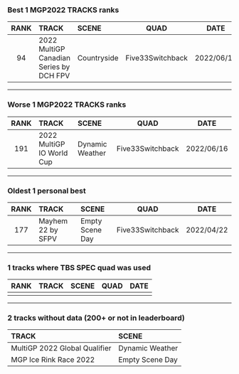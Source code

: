 ### Best 1 MGP2022 TRACKS ranks
|RANK|TRACK|SCENE|QUAD|DATE|
|:---:|:---|:---|:---:|:---:|
|94|2022 MultiGP Canadian Series by DCH FPV|Countryside|Five33Switchback|2022/06/16|
---
### Worse 1 MGP2022 TRACKS ranks
|RANK|TRACK|SCENE|QUAD|DATE|
|:---:|:---|:---|:---:|:---:|
|191|2022 MultiGP IO World Cup|Dynamic Weather|Five33Switchback|2022/06/16|
---
### Oldest 1 personal best
|RANK|TRACK|SCENE|QUAD|DATE|
|:---:|:---|:---|:---:|:---:|
|177|Mayhem 22 by SFPV|Empty Scene Day|Five33Switchback|2022/04/22|
---
### 1 tracks where TBS SPEC quad was used
|RANK|TRACK|SCENE|QUAD|DATE|
|:---:|:---|:---|:---:|:---:|
||||||
---
### 2 tracks without data (200+ or not in leaderboard)
|TRACK|SCENE|
|:---|:---|
|MultiGP 2022 Global Qualifier|Dynamic Weather|
|MGP Ice Rink Race 2022|Empty Scene Day|
